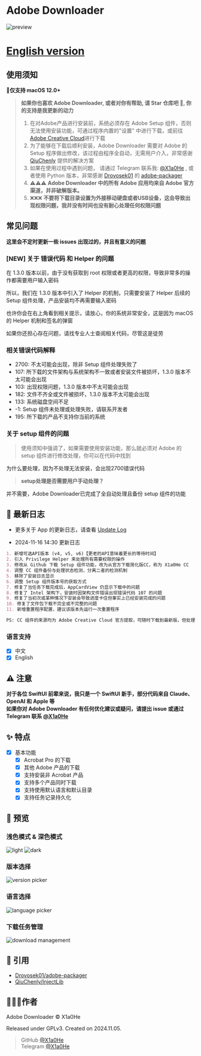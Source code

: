 # Adobe Downloader

![preview](imgs/Adobe%20Downloader.png)

# **[English version](readme-en.md)**

## 使用须知

**🍎仅支持 macOS 12.0+**

> **如果你也喜欢 Adobe Downloader, 或者对你有帮助, 请 Star 仓库吧 🌟, 你的支持是我更新的动力**
>
> 1. 在对Adobe产品进行安装前，系统必须存在 Adobe Setup 组件，否则无法使用安装功能，可通过程序内置的"设置"
     中进行下载，或前往[Adobe Creative Cloud](https://creativecloud.adobe.com/apps/download/creative-cloud)进行下载
> 2. 为了能够在下载后顺利安装，Adobe Downloader 需要对 Adobe 的 Setup
     程序做出修改，该过程由程序全自动，无需用户介入，非常感谢 [QiuChenly](https://github.com/QiuChenly)
     提供的解决方案
> 3. 如果在使用过程中遇到问题， 请通过 Telegram 联系我: [@X1a0He](https://t.me/X1a0He) , 或者使用 Python
     版本，非常感谢 [Drovosek01](https://github.com/Drovosek01)
     的 [adobe-packager](https://github.com/Drovosek01/adobe-packager)
> 4. ⚠️⚠️⚠️ **Adobe Downloader 中的所有 Adobe 应用均来自 Adobe 官方渠道，并非破解版本。**
> 5. ❌❌❌ **不要将下载目录设置为外接移动硬盘或者USB设备，这会导致出现权限问题，我并没有时间也没有耐心处理任何权限问题**

## 常见问题

**这里会不定时更新一些 issues 出现过的，并且有意义的问题**

### **[NEW] 关于 错误代码 和 Helper 的问题**

在 1.3.0 版本以前，由于没有获取到 root 权限或者更高的权限，导致非常多的操作都需要用户输入密码

所以，我们在 1.3.0 版本中引入了 Helper 的机制，只需要安装了 Helper 后续的 Setup 组件处理，产品安装均不再需要输入密码

也许你会在右上角看到相关提示，请放心，你的系统非常安全，这是因为 macOS 的 Helper 机制和签名的弹窗

如果你还担心存在问题，请找专业人士查阅相关代码，尽管这是徒劳

### **相关错误代码解释**

- 2700: 不太可能会出现，除非 Setup 组件处理失败了
- 107: 所下载的文件架构与系统架构不一致或者安装文件被损坏，1.3.0 版本不太可能会出现
- 103: 出现权限问题，1.3.0 版本中不太可能会出现
- 182: 文件不齐全或文件被损坏，1.3.0 版本不太可能会出现
- 133: 系统磁盘空间不足
- -1: Setup 组件未处理或处理失败，请联系开发者
- 195: 所下载的产品不支持你当前的系统

### 关于 setup 组件的问题

> 使用须知中强调了，如果需要使用安装功能，那么就必须对 Adobe 的 setup 组件进行修改处理，你可以在代码中找到

为什么要处理，因为不处理无法安装，会出现2700错误代码

> **setup处理是否需要用户手动处理？**

并不需要，Adobe Downloader已完成了全自动处理且备份 setup 组件的功能

## 📔 最新日志

- 更多关于 App 的更新日志，请查看 [Update Log](update-log.md)

- 2024-11-16 14:30 更新日志

```markdown
1. 新增可选API版本 (v4, v5, v6)【更老的API意味着更长的等待时间】
2. 引入 Privilege Helper 来处理所有需要权限的操作
3. 修改从 Github 下载 Setup 组件功能，改为从官方下载简化版CC，称为 X1a0He CC
4. 调整 CC 组件备份与处理状态检测，分离二者的检测机制
5. 移除了安装日志显示
6. 调整 Setup 组件版本号的获取方式
7. 修复了当任务下载完成后，AppCardView 仍显示下载中的问题
8. 修复了 Intel 架构下，安装时因架构文件错误出现错误代码 107 的问题
9. 修复了当初次或某种情况下安装会导致进度卡住但事实上已经安装完成的问题
10. 修复了文件包下载不完全或不完整的问题
11. 新增重置程序配置，建议该版本先运行一次重置程序

PS: CC 组件的来源均为 Adobe Creative Cloud 官方提取，可随时下载到最新版，但处理可能会失败
```

### 语言支持

- [x] 中文
- [x] English

## ⚠️ 注意

**对于各位 SwiftUI 前辈来说，我只是一个 SwiftUI 新手，部分代码来自 Claude、OpenAI 和 Apple 等**
\
**如果你对 Adobe Downloader 有任何优化建议或疑问，请提出 issue 或通过 Telegram 联系 [@X1a0He](https://t.me/X1a0He)**

## ✨ 特点

- [x] 基本功能
    - [x] Acrobat Pro 的下载
    - [x] 其他 Adobe 产品的下载
    - [x] 支持安装非 Acrobat 产品
    - [x] 支持多个产品同时下载
    - [x] 支持使用默认语言和默认目录
    - [x] 支持任务记录持久化

## 👀 预览

### 浅色模式 & 深色模式

![light](imgs/preview-light.png)
![dark](imgs/preview-dark.png)

### 版本选择

![version picker](imgs/version.png)

### 语言选择

![language picker](imgs/language.png)

### 下载任务管理

![download management](imgs/download.png)

## 🔗 引用

- [Drovosek01/adobe-packager](https://github.com/Drovosek01/adobe-packager/)
- [QiuChenly/InjectLib](https://github.com/QiuChenly/InjectLib/)

## 👨🏻‍💻作者

Adobe Downloader © X1a0He

Released under GPLv3. Created on 2024.11.05.

> GitHub [@X1a0He](https://github.com/X1a0He/) \
> Telegram [@X1a0He](https://t.me/X1a0He)
